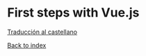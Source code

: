 # First steps with Vue.js

[Traducción al castellano](./README_ES.md)

[Back to index](../README.md/#topics-covered)
